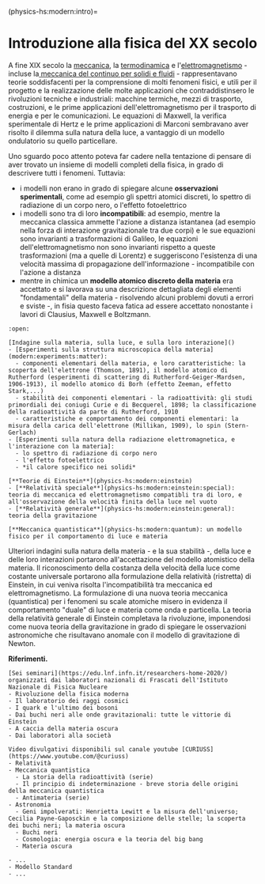 (physics-hs:modern:intro)=
# Introduzione alla fisica del XX secolo

A fine XIX secolo la [meccanica](physics-hs:mechanics:intro), la [termodinamica](physics-hs:thermodynamics:intro) e l'[elettromagnetismo](physics-hs:electromagnetism:intro) - incluse la[ meccanica del continuo per solidi e fluidi](physics-hs:continuum:intro) - rappresentavano teorie soddisfacenti per la comprensione di molti fenomeni fisici, e utili per il progetto e la realizzazione delle molte applicazioni che contraddistinsero le rivoluzioni tecniche e industriali: macchine termiche, mezzi di trasporto, costruzioni, e le prime applicazioni dell'elettromagnetismo per il trasporto di energia e per le comunicazioni. Le equazioni di Maxwell, la verifica sperimentale di Hertz e le prime applicazioni di Marconi sembravano aver risolto il dilemma sulla natura della luce, a vantaggio di un modello ondulatorio su quello particellare.

Uno sguardo poco attento poteva far cadere nella tentazione di pensare di aver trovato un insieme di modelli completi della fisica, in grado di descrivere tutti i fenomeni. Tuttavia:
- i modelli non erano in grado di spiegare alcune **osservazioni sperimentali**, come ad esempio gli spettri atomici discreti, lo spettro di radiazione di un corpo nero, o l'effetto fotoelettrico
- i modelli sono tra di loro **incompatibili**: ad esempio, mentre la meccanica classica ammette l'azione a distanza istantanea (ad esempio nella forza di interazione gravitazionale tra due corpi) e le sue equazioni sono invarianti a trasformazioni di Galileo, le equazioni dell'elettromagnetismo non sono invarianti rispetto a queste trasformazioni (ma a quelle di Lorentz) e suggeriscono l'esistenza di una velocità massima di propagazione dell'informazione - incompatibile con l'azione a distanza
- mentre in chimica un **modello atomico discreto della materia** era accettato e si lavorava su una descrizione dettagliata degli elementi "fondamentali" della materia - risolvendo alcuni problemi dovuti a errori e sviste -, in fisia questo faceva fatica ad essere accettato nonostante i lavori di Clausius, Maxwell e Boltzmann. 

<!--
che indagini più dettagliate sulla natura pù intima di materia, luce e gravitazione portarono in pochi anni alla rivoluzione relativistica e quantistica che avrebbero sconvolto la fisica e, ancora di più la storia dell'umanità, aprendo allo sviluppo tecnologico del XX secolo che dura tutt'oggi.
-->

<!-- ````{only} html -->
```{dropdown} Argomenti del capitolo
:open:

[Indagine sulla materia, sulla luce, e sulla loro interazione]()
- [Esperimenti sulla struttura microscopica della materia](modern:experiments:matter):
  - componenti elementari della materia, e loro caratteristiche: la scoperta dell'elettrone (Thomson, 1891), il modello atomico di Rutherford (esperimenti di scattering di Rutherford-Geiger-Mardsen, 1906-1913), il modello atomico di Borh (effetto Zeeman, effetto Stark,...)
  - stabilità dei componenti elementari - la radioattività: gli studi primordiali dei coniugi Curie e di Becquerel, 1898; la classificazione della radioattività da parte di Rutherford, 1910 
  - caratteristiche e comportamento dei componenti elementari: la misura della carica dell'elettrone (Millikan, 1909), lo spin (Stern-Gerlach)
- [Esperimenti sulla natura della radiazione elettromagnetica, e l'interazione con la materia]:
  - lo spettro di radiazione di corpo nero
  - l'effetto fotoelettrico
  - *il calore specifico nei solidi*

[**Teorie di Einstein**](physics-hs:modern:einstein)
- [**Relatività speciale**](physics-hs:modern:einstein:special): teoria di meccanica ed elettromagnetismo compatibli tra di loro, e all'osservazione della velocità finita della luce nel vuoto
- [**Relatività generale**](physics-hs:modern:einstein:general): teoria della gravitazione

[**Meccanica quantistica**](physics-hs:modern:quantum): un modello fisico per il comportamento di luce e materia

```
<!--
**Contenuti.**

```{dropdown}
```
```{dropdown}
```
```{dropdown}
```
-->

<!-- ```` -->

Ulteriori indagini sulla natura della materia - e la sua stabilità -, della luce e delle loro interazioni portarono all'accettazione del modello atomistico della materia.
Il riconoscimento della costanza della velocità della luce come costante universale portarono alla formulazione della relatività (ristretta) di Einstein, in cui veniva risolta l'incompatibilità tra meccanica ed elettromagnetismo. La formulazione di una nuova teoria meccanica (quantistica) per i fenomeni su scale atomiche misero in evidenza il comportamento "duale" di luce e materia come onda e particella.
La teoria della relatività generale di Einstein completava la rivoluzione, imponendosi come nuova teoria della gravitazione in grado di spiegare le osservazioni astronomiche che risultavano anomale con il modello di gravitazione di Newton.



**Riferimenti.**
```{dropdown} INFN - Pomeriggi di scienza 2020 dell'INFN
[Sei seminari](https://edu.lnf.infn.it/researchers-home-2020/) organizzati dai laboratori nazionali di Frascati dell'Istituto Nazionale di Fisica Nucleare
- Rivoluzione della fisica moderna
- Il laboratorio dei raggi cosmici
- I quark e l'ultimo dei bosoni
- Dai buchi neri alle onde gravitazionali: tutte le vittorie di Einstein
- A caccia della materia oscura
- Dai laboratori alla società
```
```{dropdown} CURIUSS - video divulgativi
Video divulgativi disponibili sul canale youtube [CURIUSS](https://www.youtube.com/@curiuss)
- Relatività
- Meccanica quantistica
  - La storia della radioattività (serie)
  - Il principio di indeterminazione - breve storia delle origini della meccanica quantistica
  - Antimateria (serie)
- Astronomia
  - Geni impolverati: Henrietta Lewitt e la misura dell'universo; Cecilia Payne-Gaposckin e la composizione delle stelle; la scoperta dei buchi neri; la materia oscura
  - Buchi neri
  - Cosmologia: energia oscura e la teoria del big bang
  - Materia oscura

```
```{dropdown} La Fisica Che Non Ti Aspetti
- ...
- Modello Standard
- ...
```

<!-- LLM summary + my updates -->
<!--
Alla fine del XIX secolo, la fisica sembrava basarsi su teorie consolidate come meccanica, termodinamica ed elettromagnetismo; il riconoscimento della luce come fenomeno ondulatorio elettromagnetico sembrava risolvere la disputa sulla natura della luce come fenomeno continuo, continuo così come i modelli utilizzati per fluidi e solidi che hanno contribuito alla rivoluzione tecnica e industriale. Mentre in chimica si cercava di mettere insieme i dettagli di un modello atomico discreto, in fisica questo faceva fatica a essere accettato, nonostante i lavori di Clausius, Maxwell e Boltzmann.
-->


<!-- original version
Alla fine del XIX secolo, la fisica ha a disposizione alcune teorie mature - meccanica, teromdinamica, ed eletteromagnetismo - per la descrizione e la previsione di fenomeni fisicie applicazioni di successo.

L'identificazione della luce come fenomeno ondulatorio sembra poi fornire una risposta definitiva all'indagine sulla natura della luce. Un modello continuo della luce si accompagna ai modelli continui usati in meccanica per la descrizione dei fluidi e dei solidi che, insieme alla termodinamica hanno permesso il forte progresso tecnico e industriale del secolo.

Il modello atomico, discreto, della natura sembra evidente ai chimici, ma fatica a trovare spazio in fisica.

Ma quando sembra che la materia abbia raggiunto uno stato definitivo, si iniziano a intravvedere delle crepe con nuove esperienze che non riescono ad essere spiegate con le teorie formulate fino ad allora: effetti di interazione materia/elettricità  (piezoelettrico, Peltier,...), luce/materia (spettro di corpo nero, effetto fotoelettrico), spettri di assorbimento ed emissione discreti, fluorescenza e fosforescenza. A queste esperienze, si aggiunge l'incompatibilità tra la teoria meccanica classica e l'elettromagnetismo (che porterà alla relatività ristretta) e alcune osservazioni astronomiche (precessione perielio di Mercurio) sono discordi con la teoria classica della gravitazione di Newton (e questo porterà alla relatività generale).

Nuove e più approfondite indagini sulla natura della materia e della luce e sulla loro interazione, condurranno all'affermazione di una nuova meccanica, a una nuova teoria della gravitazione e all'affermazione del modello atomico della materia (approccio di meccanica statistica): a partire dall'indagine sulla stabilità della materia (la radioattività) verranno formulati modelli di atomo, e successivamente a una teoria in grado di descrivere i fenomeni a livello atomico: la meccanica quantistica. 
-->

<!-- LLM cleaned version
Alla fine del XIX secolo, la fisica dispone di teorie consolidate come la meccanica classica, la termodinamica e l’elettromagnetismo, che offrono strumenti efficaci per descrivere e prevedere fenomeni fisici e per sviluppare applicazioni tecnologiche di grande successo.

La luce, identificata come un fenomeno ondulatorio, sembra finalmente risolvere l’antico dibattito sulla sua natura. Questo modello continuo della luce si integra perfettamente con i modelli utilizzati in meccanica per descrivere fluidi e solidi, e insieme alla termodinamica, ha contribuito in modo determinante ai progressi tecnici e industriali del secolo.

Tuttavia, mentre la chimica adotta un modello discreto della materia basato sull’esistenza degli atomi, in fisica questa visione fatica a trovare piena accettazione.

Proprio quando sembra che la descrizione della materia sia ormai definitiva, iniziano a emergere risultati sperimentali che mettono in crisi le teorie consolidate. Tra questi, fenomeni di interazione tra materia ed elettricità (effetti piezoelettrico, Peltier), tra luce e materia (spettro del corpo nero, effetto fotoelettrico), spettri di assorbimento ed emissione discreti, fluorescenza e fosforescenza. A queste sfide si aggiunge l’incompatibilità tra la teoria meccanica classica e l’elettromagnetismo, che condurrà allo sviluppo della relatività ristretta, e alcune discrepanze nelle osservazioni astronomiche, come la precessione del perielio di Mercurio, che mettono in discussione la gravitazione newtoniana e preludono alla relatività generale.

Le indagini sempre più approfondite sulla natura della materia, della luce e della loro interazione condurranno a una vera rivoluzione scientifica. Da queste esplorazioni nasceranno una nuova meccanica, una teoria della gravitazione rinnovata e l'affermazione definitiva del modello atomico della materia, consolidato grazie all’approccio statistico. L’indagine sulla stabilità della materia e il fenomeno della radioattività apriranno la strada alla formulazione di modelli atomici e, infine, alla nascita di una teoria capace di descrivere i fenomeni su scala atomica: la meccanica quantistica.
-->

